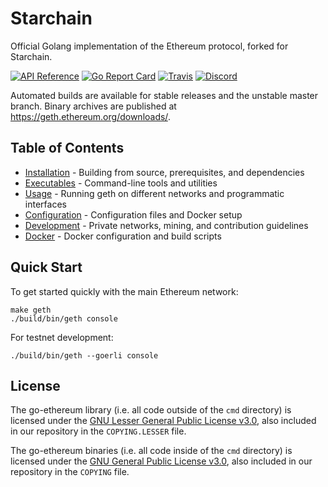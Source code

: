 # Starchain

Official Golang implementation of the Ethereum protocol, forked for Starchain.

[![API Reference](
https://camo.githubusercontent.com/915b7be44ada53c290eb157634330494ebe3e30a/68747470733a2f2f676f646f632e6f72672f6769746875622e636f6d2f676f6c616e672f6764646f3f7374617475732e737667
)](https://pkg.go.dev/github.com/ethereum/go-ethereum?tab=doc)
[![Go Report Card](https://goreportcard.com/badge/github.com/ethereum/go-ethereum)](https://goreportcard.com/report/github.com/ethereum/go-ethereum)
[![Travis](https://travis-ci.com/ethereum/go-ethereum.svg?branch=master)](https://travis-ci.com/ethereum/go-ethereum)
[![Discord](https://img.shields.io/badge/discord-join%20chat-blue.svg)](https://discord.gg/nthXNEv)

Automated builds are available for stable releases and the unstable master branch. Binary
archives are published at https://geth.ethereum.org/downloads/.

## Table of Contents

- [Installation](docs/installation.md) - Building from source, prerequisites, and dependencies
- [Executables](docs/executables.md) - Command-line tools and utilities
- [Usage](docs/usage.md) - Running geth on different networks and programmatic interfaces
- [Configuration](docs/configuration.md) - Configuration files and Docker setup
- [Development](docs/development.md) - Private networks, mining, and contribution guidelines
- [Docker](docs/docker.md) - Docker configuration and build scripts

## Quick Start

To get started quickly with the main Ethereum network:

```shell
make geth
./build/bin/geth console
```

For testnet development:

```shell
./build/bin/geth --goerli console
```

## License

The go-ethereum library (i.e. all code outside of the `cmd` directory) is licensed under the
[GNU Lesser General Public License v3.0](https://www.gnu.org/licenses/lgpl-3.0.en.html),
also included in our repository in the `COPYING.LESSER` file.

The go-ethereum binaries (i.e. all code inside of the `cmd` directory) is licensed under the
[GNU General Public License v3.0](https://www.gnu.org/licenses/gpl-3.0.en.html), also
included in our repository in the `COPYING` file.
